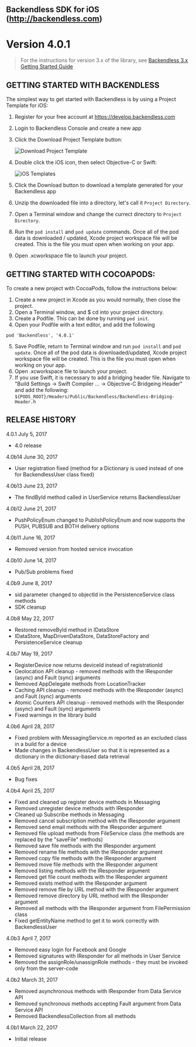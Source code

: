 Backendless SDK for iOS (http://backendless.com)
---

# Version 4.0.1
> For the instructions for version 3.x of the library, see [Backendless 3.x Getting Started Guide](https://backendless.com/mobile-developers/quick-start-guide-for-ios/ "Backendless 3.x Getting Started Guide")

## GETTING STARTED WITH BACKENDLESS
The simplest way to get started with Backendless is by using a Project Template for iOS:
1. Register for your free account at https://develop.backendless.com
2. Login to Backendless Console and create a new app
3. Click the Download Project Template button: 

   ![Download Project Template](https://backendless.com/docs/images/shared/download-proj-template.png "Download Project Template")
4. Double click the iOS icon, then select Objective-C or Swift:

   ![iOS Templates](https://backendless.com/docs/images/shared/ios-templates.png "iOS Templates")
5. Click the Download button to download a template generated for your Backendless app
6. Unzip the downloaded file into a directory, let's call it `Project Directory`.
7. Open a Terminal window and change the currect directory to `Project Directory`.
8. Run the `pod install` and `pod update` commands. Once all of the pod data is downloaded / updated, Xcode project workspace file will be created. This is the file you must open when working on your app.
9. Open .xcworkspace file to launch your project.

## GETTING STARTED WITH COCOAPODS:
To create a new project with CocoaPods, follow the instructions below:

1. Create a new project in Xcode as you would normally, then close the project.
2. Open a Terminal window, and $ cd into your project directory.
3. Create a Podfile. This can be done by running `pod init`.
4. Open your Podfile with a text editor, and add the following
```
pod 'Backendless', '4.0.1'
```
5. Save Podfile, return to Terminal window and run `pod install` and `pod update`. Once all of the pod data is downloaded/updated, Xcode project workspace file will be created. This is the file you must open when working on your app.
6. Open .xcworkspace file to launch your project.
7. If you use Swift, it is necessary to add a bridging header file. Navigate to "Build Settings -> Swift Compiler ... -> Objective-C Bridgeing Header" and add the following:
`${PODS_ROOT}/Headers/Public/Backendless/Backendless-Bridging-Header.h`

## RELEASE HISTORY
4.0.1 July 5, 2017
* 4.0 release

4.0b14 June 30, 2017
* User registration fixed (method for a Dictionary is used instead of one for BackendlessUser class fixed)

4.0b13 June 23, 2017
* The findById method called in UserService returns BackendlessUser

4.0b12 June 21, 2017
* PushPolicyEnum changed to PublishPolicyEnum and now supports the PUSH, PUBSUB and BOTH delivery options

4.0b11 June 16, 2017
* Removed version from hosted service invocation

4.0b10 June 14, 2017
* Pub/Sub problems fixed

4.0b9 June 8, 2017
* sid parameter changed to objectId in the PersistenceService class methods
* SDK cleanup

4.0b8 May 22, 2017
* Restored removeById method in IDataStore
* IDataStore, MapDrivenDataStore, DataStoreFactory and PersistenceService cleanup

4.0b7 May 19, 2017
* RegisterDevice now returns deviceId instead of registrationId 
* Geolocation API cleanup - removed methods with the IResponder (async) and Fault (sync) arguments
* Removed AppDelegate methods from LocationTracker
* Caching API cleanup -  removed methods with the IResponder (async) and Fault (sync) arguments
* Atomic Counters API cleanup -  removed methods with the IResponder (async) and Fault (sync) arguments
* Fixed warnings in the library build

4.0b6 April 28, 2017
* Fixed problem with MessagingService.m reported as an excluded class in a build for a device
* Made changes in BackendlessUser so that it is represented as a dictionary in the dictionary-based data retrieval

4.0b5 April 28, 2017
* Bug fixes

4.0b4 April 25, 2017
* Fixed and cleaned up register device methods in Messaging
* Removed unregister device methods with IResponder
* Cleaned up Subscribe methods in Messaging
* Removed cancel subscription method with the IResponder argument
* Removed send email methods with the IResponder argument
* Removed file upload methods from FileService class (the methods are replaced by the "saveFile" methods)
* Removed save file methods with the IResponder argument
* Removed rename file methods with the IResponder argument
* Removed copy file methods with the IResponder argument
* Removed move file methods with the IResponder argument
* Removed listing methods with the IResponder argument
* Removed get file count methods with the IResponder argument
* Removed exists method with the IResponder argument
* Removed remove file by URL method with the IResponder argument
* Removed remove directory by URL method with the IResponder argument
* Removed all methods with the IResponder argument from FilePermission class
* Fixed getEntityName method to get it to work correctly with BackendlessUser

4.0b3 April 7, 2017
* Removed easy login for Facebook and Google
* Removed signatures with IResponder for all methods in User Service
* Removed the assignRole/unassignRole methods - they must be invoked only from the server-code

4.0b2 March 31, 2017
* Removed asynchronous methods with IResponder from Data Service API
* Removed synchronous methods accepting Fault argument from Data Service API
* Removed BackendlessCollection from all methods

4.0b1 March 22, 2017
* Initial release
